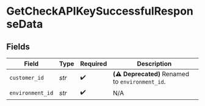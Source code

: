 # GetCheckAPIKeySuccessfulResponseData


## Fields

| Field                                            | Type                                             | Required                                         | Description                                      |
| ------------------------------------------------ | ------------------------------------------------ | ------------------------------------------------ | ------------------------------------------------ |
| `customer_id`                                    | *str*                                            | :heavy_check_mark:                               | **(⚠️ Deprecated)** Renamed to `environment_id`. |
| `environment_id`                                 | *str*                                            | :heavy_check_mark:                               | N/A                                              |